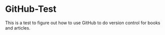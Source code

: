 # GitHub-Test
This is a test to figure out how to use GitHub to do version control for books and articles.
